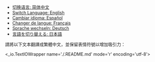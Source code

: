 - [切换语言: 简体中文](/README.md)
- [Switch Language: English](/README/README_English.md)
- [Cambiar idioma: Español](/README/README_Español.md)
- [Changer de langue: Français](/README/README_Français.md)
- [Sprache wechseln: Deutsch](/README/README_Deutsch.md)
- [言語を切り替える: 日本語](/README/README_日本語.md)

請將以下文本翻譯成繁體中文，並保留表情符號以增加吸引力：

<_io.TextIOWrapper name='./.README.md' mode='r' encoding='utf-8'>